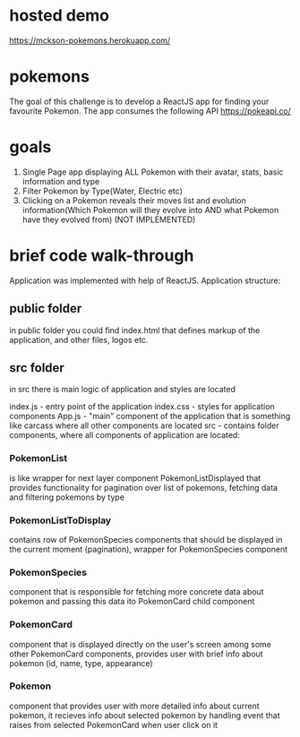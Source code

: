 # hosted demo
https://mckson-pokemons.herokuapp.com/
# pokemons
The goal of this challenge is to develop a ReactJS app for finding your favourite Pokemon. The app consumes the following API https://pokeapi.co/ 
# goals
1.	Single Page app displaying ALL Pokemon with their avatar, stats, basic information and type
2.	Filter Pokemon by Type(Water, Electric etc) 
3.	Clicking on a Pokemon reveals their moves list and evolution information(Which Pokemon will they evolve into AND what Pokemon have they evolved from) (NOT IMPLEMENTED)
# brief code walk-through
Application was implemented with help of ReactJS. Application structure: 
## public folder
in public folder you could find index.html that defines markup of the application, and other files, logos etc.
    
## src folder
in src there is main logic of application and styles are located
  
index.js - entry point of the application
index.css - styles for application components
App.js - "main" component of the application that is something like carcass where all other components are located 
src - contains folder components, where all components of application are located:
### PokemonList
is like wrapper for next layer component PokemonListDisplayed that provides functionality for pagination over list of pokemons, fetching data and filtering pokemons by type
### PokemonListToDisplay
contains row of PokemonSpecies components that should be displayed in the current moment (pagination), wrapper for PokemonSpecies component
### PokemonSpecies
component that is responsible for fetching more concrete data about pokemon and passing this data ito PokemonCard child component
### PokemonCard 
component that is displayed directly on the user's screen among some other PokemonCard components, provides user with brief info about pokemon (id, name, type, appearance)
### Pokemon
component that provides user with more detailed info about current pokemon, it recieves info about selected pokemon by handling event that raises from selected PokemonCard when user click on it


